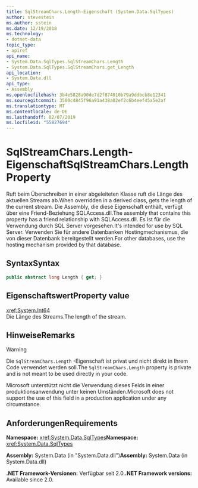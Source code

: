 ```yaml
---
title: SqlStreamChars.Length-Eigenschaft (System.Data.SqlTypes)
author: stevestein
ms.author: sstein
ms.date: 12/19/2018
ms.technology:
- dotnet-data
topic_type:
- apiref
api_name:
- System.Data.SqlTypes.SqlStreamChars.Length
- System.Data.SqlTypes.SqlStreamChars.get_Length
api_location:
- System.Data.dll
api_type:
- Assembly
ms.openlocfilehash: 3b4e5828a90de7d2f874010b79a9ddbcb8e12341
ms.sourcegitcommit: 3500c4845f96a91a438a02ef2c6b4eef45a5e2af
ms.translationtype: MT
ms.contentlocale: de-DE
ms.lasthandoff: 02/07/2019
ms.locfileid: "55827694"
---
```

# <a name="sqlstreamcharslength-property"></a><span data-ttu-id="d5fec-102">SqlStreamChars.Length-Eigenschaft</span><span class="sxs-lookup"><span data-stu-id="d5fec-102">SqlStreamChars.Length Property</span></span>

<span data-ttu-id="d5fec-103">Ruft beim Überschreiben in einer abgeleiteten Klasse ruft die Länge des aktuellen Streams ab.</span><span class="sxs-lookup"><span data-stu-id="d5fec-103">When overridden in a derived class, gets the length of the current stream.</span></span> <span data-ttu-id="d5fec-104">Die Assembly, die diese Eigenschaft enthält, verfügt über eine Friend-Beziehung SQLAccess.dll.</span><span class="sxs-lookup"><span data-stu-id="d5fec-104">The assembly that contains this property has a friend relationship with SQLAccess.dll.</span></span> <span data-ttu-id="d5fec-105">Es ist für die Verwendung durch SQL Server vorgesehen.</span><span class="sxs-lookup"><span data-stu-id="d5fec-105">It's intended for use by SQL Server.</span></span> <span data-ttu-id="d5fec-106">Verwenden Sie für andere Datenbanken Hostingmechanismus, die von dieser Datenbank bereitgestellt werden.</span><span class="sxs-lookup"><span data-stu-id="d5fec-106">For other databases, use the hosting mechanism provided by that database.</span></span>

## <a name="syntax"></a><span data-ttu-id="d5fec-107">Syntax</span><span class="sxs-lookup"><span data-stu-id="d5fec-107">Syntax</span></span>

```csharp
public abstract long Length { get; }
```

## <a name="property-value"></a><span data-ttu-id="d5fec-108">Eigenschaftswert</span><span class="sxs-lookup"><span data-stu-id="d5fec-108">Property value</span></span>

<xref:System.Int64>\
<span data-ttu-id="d5fec-109">Die Länge des Streams.</span><span class="sxs-lookup"><span data-stu-id="d5fec-109">The length of the stream.</span></span>

## <a name="remarks"></a><span data-ttu-id="d5fec-110">Hinweise</span><span class="sxs-lookup"><span data-stu-id="d5fec-110">Remarks</span></span>

> [!WARNING]
> <span data-ttu-id="d5fec-111">Die `SqlStreamChars.Length` -Eigenschaft ist privat und nicht direkt in Ihrem Code verwendet werden soll.</span><span class="sxs-lookup"><span data-stu-id="d5fec-111">The `SqlStreamChars.Length` property is private and is not meant to be used directly in your code.</span></span>
>
> <span data-ttu-id="d5fec-112">Microsoft unterstützt nicht die Verwendung dieses Felds in einer produktionsanwendung unter keinen Umständen.</span><span class="sxs-lookup"><span data-stu-id="d5fec-112">Microsoft does not support the use of this field in a production application under any circumstance.</span></span>

## <a name="requirements"></a><span data-ttu-id="d5fec-113">Anforderungen</span><span class="sxs-lookup"><span data-stu-id="d5fec-113">Requirements</span></span>

<span data-ttu-id="d5fec-114">**Namespace:** <xref:System.Data.SqlTypes></span><span class="sxs-lookup"><span data-stu-id="d5fec-114">**Namespace:** <xref:System.Data.SqlTypes></span></span>

<span data-ttu-id="d5fec-115">**Assembly:** System.Data (in "System.Data.dll")</span><span class="sxs-lookup"><span data-stu-id="d5fec-115">**Assembly:** System.Data (in System.Data.dll)</span></span>

<span data-ttu-id="d5fec-116">**.NET Framework-Versionen:** Verfügbar seit 2.0.</span><span class="sxs-lookup"><span data-stu-id="d5fec-116">**.NET Framework versions:** Available since 2.0.</span></span>